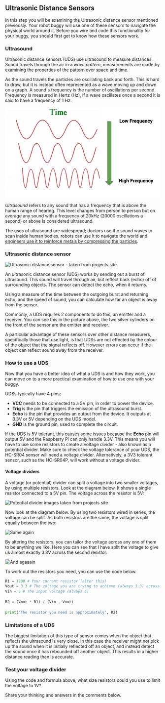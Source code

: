[comment]: # (
Is this step open? Y/N
If so, short description of this step:
Related links:
Related files:
)

## Ultrasonic Distance Sensors

In this step you will be examining the Ultrasonic distance sensor mentioned previously. Your robot buggy will use one of these sensors to navigate the physical world around it. Before you wire and code this functionality for your buggy, you should first get to know how these sensors work.

### Ultrasound

Ultrasonic distance sensors (UDS) use ultrasound to measure distances. Sound travels through the air in a *wave pattern*, measurements are made by examining the properties of the pattern over space and time.

As the sound travels the particles are oscillating back and forth. This is hard to draw, but it is instead often represented as a wave moving up and down on a graph. A sound's frequency is the number of oscillations per second. Frequency is measured in Hertz (Hz), if a wave oscillates once a second it is said to have a frequency of 1 Hz.

![A few waves showing the difference between high and low frequency sounds.](images/frequency_example.png)

*Ultrasound* refers to any sound that has a frequency that is above the human range of hearing. This level changes from person to person but on average any sound with a frequency of 20kHz (20000 oscillations  a second) or above is considered ultrasound.

The uses of ultrasound are widespread; doctors use the sound waves to scan inside human bodies, robots can use it to navigate the world and [engineers use it to reinforce metals by compressing the particles](https://www.hielscher.com/ultrasonic-formulation-of-reinforced-composites.htm).

### Ultrasonic distance sensor

![Ultrasonic distance sensor - taken from projects site](https://projects-static.raspberrypi.org/projects/see-like-a-bat/fac1abdedade76d99cbc5231ddf6ec3da912eebc/en/images/Ultrasonic_Distance_Sensor.png)

An ultrasonic distance sensor (UDS) works by sending out a burst of ultrasound. This sound will travel through air, but reflect back (echo) off of surrounding objects. The sensor can detect the echo, when it returns.

Using a measure of the time between the outgoing burst and returning echo, and the speed of sound, you can calculate how far an object is away from the sensor.

Commonly, a UDS requires 2 components to do this; an emitter and a receiver. You can see this in the picture above, the two silver cylinders on the front of the sensor are the emitter and receiver.

A particular advantage of these sensors over other distance measurers, specifically those that use light, is that UDSs are not effected by the colour of the object that the signal reflects off. However errors can occur if the object can reflect sound away from the receiver.

### How to use a UDS

Now that you have a better idea of what a UDS is and how they work, you can move on to a more practical examination of how to use one with your buggy.

UDSs typically have 4 pins;

+ **VCC** needs to be connected to a 5V pin, in order to power the device.
+ **Trig** is the pin that triggers the emission of the ultrasound burst.
+ **Echo** is the pin that provides an output from the device. It outputs at 3.3V or 5V depending on the UDS model.
+ **GND** is the ground pin, used to complete the circuit.

If the UDS is 5V tolerant, this causes some issues because the **Echo** pin will output 5V and the Raspberry Pi can only handle 3.3V. This means you will have to use some resistors to create a voltage divider - also known as a potential divider. Make sure to check the voltage tolerance of your UDS, the HC-SR04 sensor will need a voltage divider. Alternatively, a 3V3 tolerant sensor, such as the HC-SR04P, will work without a voltage divider.

#### Voltage dividers

A voltage (or potential) divider can split a voltage into two smaller voltages, by using multiple resistors. Look at the diagram below. It shows a single resistor connected to a 5V pin. The voltage across the resistor is 5V:

![Potential divider images taken from projects site](https://projects-static.raspberrypi.org/projects/see-like-a-bat/fac1abdedade76d99cbc5231ddf6ec3da912eebc/en/images/See_Like_A_Bat_Diagram_2.png)

Now look at the diagram below. By using two resistors wired in series, the voltage can be split. As both resistors are the same, the voltage is split equally between the two:

![Same again](https://projects-static.raspberrypi.org/projects/see-like-a-bat/fac1abdedade76d99cbc5231ddf6ec3da912eebc/en/images/See_Like_A_Bat_Diagram_3.png)

By altering the resistors, you can tailor the voltage across any one of them to be anything we like. Here you can see that I have split the voltage to give us almost exactly 3.3V across the second resistor:

![And agaaain](https://projects-static.raspberrypi.org/projects/see-like-a-bat/fac1abdedade76d99cbc5231ddf6ec3da912eebc/en/images/See_Like_A_Bat_Diagram_4.png)

To work out the resistors you need, you can use the code below.

~~~python
R1 = 1200 # Your current resistor (alter this)
Vout = 3.3 # The voltage you are trying to achieve (always 3.3) across the resistor R2
Vin = 5 # The input voltage (always 5)

R2 = (Vout * R1) / (Vin - Vout)

print('The resistor you need is approximately', R2)
~~~

### Limitations of a UDS

The biggest limitation of this type of sensor comes when the object that reflects the ultrasound is very close. In this case the receiver might not pick up the sound when it is initially reflected off an object, and instead detect the sound once it has rebounded off another object. This results in a higher distance reading than is accurate.

### Test your voltage divider

Using the code and formula above, what size resistors could you use to limit the voltage to 1V?

Share your thinking and answers in the comments below.
